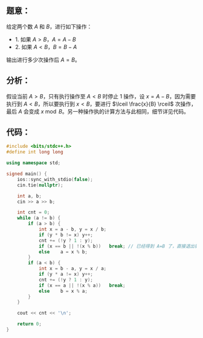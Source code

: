 ## 题意：

给定两个数 $A$ 和 $B$，进行如下操作：
- $1.$ 如果 $A > B$，$A=A-B$
- $2.$ 如果 $A < B$，$B=B-A$

输出进行多少次操作后 $A=B$。

## 分析：
假设当前 $A > B$，只有执行操作至 $A < B$ 时停止 $1$ 操作，设 $x=A-B$，因为需要执行到 $A<B$，所以要执行到 $x<B$，要进行 $\lceil \frac{x}{B} \rceil$ 次操作，最后 $A$ 会变成 $x \bmod B$。另一种操作执的计算方法与此相同，细节详见代码。

## 代码：

```cpp
#include <bits/stdc++.h>
#define int long long

using namespace std;

signed main() {
    ios::sync_with_stdio(false);
    cin.tie(nullptr);

    int a, b;
    cin >> a >> b;

    int cnt = 0;
    while (a != b) {
        if (a > b) {
            int x = a - b, y = x / b;
            if (y * b != x) y++;
            cnt += (!y ? 1 : y);
            if (x == b || !(x % b))   break; // 已经得到 A=B 了，直接退出循环即可，否则会死循环
            else    a = x % b;
        }
        if (a < b) {
            int x = b - a, y = x / a;
            if (y * a != x) y++;
            cnt += (!y ? 1 : y);
            if (x == a || !(x % a))   break;
            else    b = x % a;
        }
    }

    cout << cnt << '\n';

    return 0;
}

```
